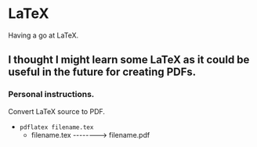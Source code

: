 # LaTeX

Having a go at LaTeX.

## I thought I might learn some LaTeX as it could be useful in the future for creating PDFs.

### Personal instructions.

Convert LaTeX source to PDF.

* `pdflatex filename.tex`
  + filename.tex --------> filename.pdf
